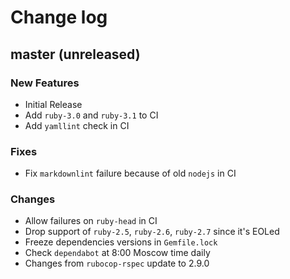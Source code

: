 # Change log

## master (unreleased)

### New Features

* Initial Release
* Add `ruby-3.0` and `ruby-3.1` to CI
* Add `yamllint` check in CI

### Fixes

* Fix `markdownlint` failure because of old `nodejs` in CI

### Changes

* Allow failures on `ruby-head` in CI
* Drop support of `ruby-2.5`, `ruby-2.6`, `ruby-2.7` since it's EOLed
* Freeze dependencies versions in `Gemfile.lock`
* Check `dependabot` at 8:00 Moscow time daily
* Changes from `rubocop-rspec` update to 2.9.0
